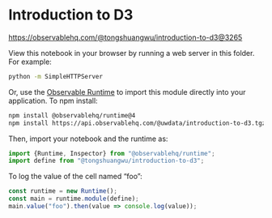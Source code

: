 # Introduction to D3

https://observablehq.com/@tongshuangwu/introduction-to-d3@3265

View this notebook in your browser by running a web server in this folder. For
example:

~~~sh
python -m SimpleHTTPServer
~~~

Or, use the [Observable Runtime](https://github.com/observablehq/runtime) to
import this module directly into your application. To npm install:

~~~sh
npm install @observablehq/runtime@4
npm install https://api.observablehq.com/@uwdata/introduction-to-d3.tgz?v=3
~~~

Then, import your notebook and the runtime as:

~~~js
import {Runtime, Inspector} from "@observablehq/runtime";
import define from "@tongshuangwu/introduction-to-d3";
~~~

To log the value of the cell named “foo”:

~~~js
const runtime = new Runtime();
const main = runtime.module(define);
main.value("foo").then(value => console.log(value));
~~~
